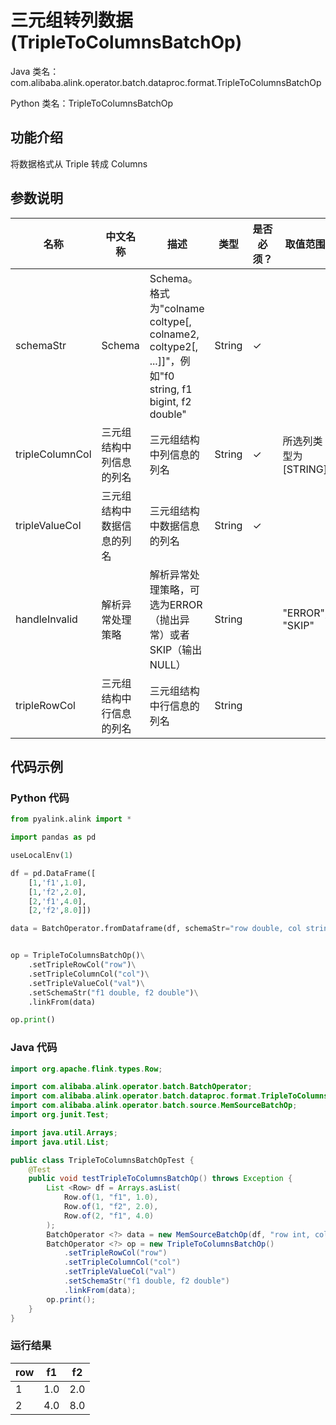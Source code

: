 # 三元组转列数据 (TripleToColumnsBatchOp)
Java 类名：com.alibaba.alink.operator.batch.dataproc.format.TripleToColumnsBatchOp

Python 类名：TripleToColumnsBatchOp


## 功能介绍
将数据格式从 Triple 转成 Columns


## 参数说明

| 名称 | 中文名称 | 描述 | 类型 | 是否必须？ | 取值范围 | 默认值 |
| --- | --- | --- | --- | --- | --- | --- |
| schemaStr | Schema | Schema。格式为"colname coltype[, colname2, coltype2[, ...]]"，例如"f0 string, f1 bigint, f2 double" | String | ✓ |  |  |
| tripleColumnCol | 三元组结构中列信息的列名 | 三元组结构中列信息的列名 | String | ✓ | 所选列类型为 [STRING] |  |
| tripleValueCol | 三元组结构中数据信息的列名 | 三元组结构中数据信息的列名 | String | ✓ |  |  |
| handleInvalid | 解析异常处理策略 | 解析异常处理策略，可选为ERROR（抛出异常）或者SKIP（输出NULL） | String |  | "ERROR", "SKIP" | "ERROR" |
| tripleRowCol | 三元组结构中行信息的列名 | 三元组结构中行信息的列名 | String |  |  | null |

## 代码示例
### Python 代码
```python
from pyalink.alink import *

import pandas as pd

useLocalEnv(1)

df = pd.DataFrame([
    [1,'f1',1.0],
    [1,'f2',2.0],
    [2,'f1',4.0],
    [2,'f2',8.0]])

data = BatchOperator.fromDataframe(df, schemaStr="row double, col string, val double")


op = TripleToColumnsBatchOp()\
    .setTripleRowCol("row")\
    .setTripleColumnCol("col")\
    .setTripleValueCol("val")\
    .setSchemaStr("f1 double, f2 double")\
    .linkFrom(data)

op.print()
```
### Java 代码
```java
import org.apache.flink.types.Row;

import com.alibaba.alink.operator.batch.BatchOperator;
import com.alibaba.alink.operator.batch.dataproc.format.TripleToColumnsBatchOp;
import com.alibaba.alink.operator.batch.source.MemSourceBatchOp;
import org.junit.Test;

import java.util.Arrays;
import java.util.List;

public class TripleToColumnsBatchOpTest {
	@Test
	public void testTripleToColumnsBatchOp() throws Exception {
		List <Row> df = Arrays.asList(
			Row.of(1, "f1", 1.0),
			Row.of(1, "f2", 2.0),
			Row.of(2, "f1", 4.0)
		);
		BatchOperator <?> data = new MemSourceBatchOp(df, "row int, col string, val double");
		BatchOperator <?> op = new TripleToColumnsBatchOp()
			.setTripleRowCol("row")
			.setTripleColumnCol("col")
			.setTripleValueCol("val")
			.setSchemaStr("f1 double, f2 double")
			.linkFrom(data);
		op.print();
	}
}
```

### 运行结果
    
|row|f1|f2|
|---|---|---|
|1|1.0|2.0|
|2|4.0|8.0|
    
